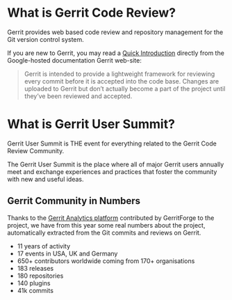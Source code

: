# What is Gerrit Code Review?

Gerrit provides web based code review and repository management
for the Git version control system.

If you are new to Gerrit, you may read a [Quick Introduction](https://gerrit-review.googlesource.com/Documentation/intro-quick.html)
directly from the Google-hosted documentation Gerrit web-site:

> Gerrit is intended to provide a lightweight framework for reviewing
> every commit before it is accepted into the code base. Changes are
> uploaded to Gerrit but don’t actually become a part of the project
> until they’ve been reviewed and accepted.

# What is Gerrit User Summit?

Gerrit User Summit is THE event for everything related
to the Gerrit Code Review Community.

The Gerrit User Summit is the place where all of major Gerrit users
annually meet and exchange experiences and practices that foster the
community with new and useful ideas.

## Gerrit Community in Numbers

Thanks to the [Gerrit Analytics platform](https://analytics.gerrithub.io)
contributed by GerritForge to the project, we have from this year some real numbers about the
project, automatically extracted from the Git commits and reviews on Gerrit.

* 11 years of activity
* 17 events in USA, UK and Germany
* 650+ contributors worldwide coming from 170+ organisations
* 183 releases
* 180 repositories
* 140 plugins
* 41k commits
